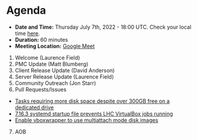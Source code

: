 # Agenda

* **Date and Time:** Thursday July 7th, 2022 - 18:00 UTC.  Check your local time [here](https://www.timeanddate.com/worldclock/converter.html?iso=20220707T180000&p1=791&p2=64&p3=179&p4=1440&p5=136&p6=309).
* **Duration:** 60 minutes
* **Meeting Location:** [Google Meet](https://meet.google.com/pgs-wwfv-gdk)

1. Welcome (Laurence Field) 
2. PMC Update (Matt Blumberg)
3. Client Release Update (David Anderson)
4. Server Release Update (Laurence Field) 
5. Community Outreach (Jon Starr) 
6. Pull Requests/Issues
  * [Tasks requiring more disk space despite over 300GB free on a dedicated drive](https://github.com/BOINC/boinc/issues/4643#issuecomment-1081507271)
  * [7.16.3 systemd startup file prevents LHC VirtualBox jobs running](https://github.com/BOINC/boinc/issues/3355)
  * [Enable vboxwrapper to use multiattach mode disk images](https://github.com/BOINC/boinc/pull/4603)
7. AOB

